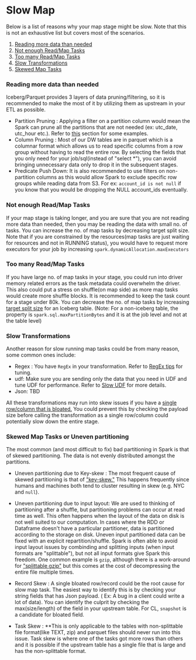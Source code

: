 # Slow Map


Below is a list of reasons why your map stage might be slow. Note that this is not an exhaustive list but covers most of the scenarios.

1. [Reading more data than needed](../slow-map/#reading-more-data-than-needed)
2. [Not enough Read/Map Tasks](../slow-map/#not-enough-read/map-tasks)
3. [Too many Read/Map Tasks](../slow-map/#too-many-read/map-tasks)
4. [Slow Transformations](../slow-map/#slow-transformations)
5. [Skewed Map Tasks](../slow-map/#skewed-map-tasks-or-uneven-partitioning)



### Reading more data than needed

Iceberg/Parquet provides 3 layers of data pruning/filtering, so it is recommended to make the most of it by utilizing them as upstream in your ETL as possible.

* Partition Pruning : Applying a filter on a partition column would mean the Spark can prune all the partitions that are not needed (ex: utc_date, utc_hour etc.). Refer to [this](./slow-partition_filter_pushdown.md) section for some examples.
* Column Pruning : Most of our DW tables are in parquet which is a columnar format which allows us to read specific columns from a row group without having to read the entire row. By selecting the fields that you only need for your job/sql(instead of "select *"), you can avoid bringing unnecessary data only to drop it in the subsequent stages.
* Predicate Push Down: It is also recommended to use filters on non-partition columns as this would allow Spark to exclude specific row groups while reading data from S3. For ex: ```account_id is not null``` if you know that you would be dropping the NULL account_ids eventually.


### Not enough Read/Map Tasks

If your map stage is taking longer, and you are sure that you are not reading more data than needed, then you may be reading the data with small no. of tasks. You can increase the no. of map tasks by decreasing target split size. Note that if you are constrained by the resources(map tasks are just waiting for resources and not in RUNNING status), you would have to request more executors for your job by increasing ```spark.dynamicAllocation.maxExecutors```



### Too many Read/Map Tasks

If you have large no. of map tasks in your stage, you could run into driver memory related errors as the task metadata could overwhelm the driver. This also could put a stress on shuffle(on map side) as more map tasks would create more shuffle blocks. It is recommended to keep the task count for a stage under 80k.  You can decrease the no. of map tasks by increasing [target split size](https://manuals.netflix.net/view/Iceberg/mkdocs/master/properties/#spark-configuration) for an Iceberg table. (Note: For a non-iceberg table, the property is ```spark.sql.maxPartitionBytes``` and it is at the job level and not at the table level)

### Slow Transformations

Another reason for slow running map tasks could be from many reason, some common ones include:

* Regex : You have `RegEx` in your transformation.  Refer to [RegEx tips](./slow-regex-tips.md) for tuning.
* udf: Make sure you are sending only the data that you need in UDF and tune UDF for performance. Refer to [Slow UDF](./udfslow.md) for more details.
* Json: TBD

All these transformations may run into skew issues if you have a [single row/column that is bloated.]() You could prevent this by checking the payload size before calling the transformation as a single row/column could potentially slow down the entire stage.


### Skewed Map Tasks or Uneven partitioning

The most common (and most difficult to fix) bad partitioning in Spark is that of skewed partitioning. The data is not evenly distributed amongst the partitions.

* Uneven partitioning due to Key-skew : The most frequent cause of skewed partitioning is that of ["key-skew."](../key-skew) This happens frequently since humans and machines both tend to cluster resulting in skew (e.g. NYC and `null`).

* Uneven partitioning due to input layout: We are used to thinking of partitioning after a shuffle, but partitioning problems can occur at read time as well. This often happens when the layout of the data on disk is not well suited to our computation. In cases where the RDD or Dataframe doesn't have a particular partitioner, data is partitioned according to the storage on disk. Uneven input partitioned data can be fixed with an explicit repartition/shuffle. Spark is often able to avoid input layout issues by combinding and splitting inputs (when input formats are "splittable"), but not all input formats give Spark this freedom. One common example is `gzip`, although there is a work-around for ["splittable gzip"](https://github.com/nielsbasjes/splittablegzip) but this comes at the cost of decompressing the entire file multiple times.

* Record Skew : A single bloated row/record could be the root cause for slow map task. The easiest way to identify this is by checking your string fields that has Json payload. ( Ex: A bug in a client could write a lot of data). You can identify the culprit by checking the max(size/length) of the field in your upstream table. For CL, `snapshot` is a candidate for bloated field.

* Task Skew : **This is only applicable to the tables with non-splittable file format(like TEXT, zip) and parquet files should never run into this issue. Task skew is where one of the tasks got more rows than others and it is possible  if the upstream table has a single file that is large and has the non-splittable format.
